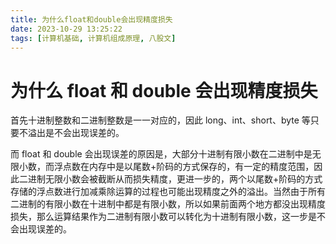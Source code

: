 ```yaml
---
title: 为什么float和double会出现精度损失
date: 2023-10-29 13:25:22
tags: [计算机基础, 计算机组成原理, 八股文]
---
```


# 为什么 float 和 double 会出现精度损失

首先十进制整数和二进制整数是一一对应的，因此 long、int、short、byte 等只要不溢出是不会出现误差的。

而 float 和 double 会出现误差的原因是，大部分十进制有限小数在二进制中是无限小数，而浮点数在内存中是以尾数+阶码的方式保存的，有一定的精度范围，因此二进制无限小数会被截断从而损失精度，更进一步的，两个以尾数+阶码的方式存储的浮点数进行加减乘除运算的过程也可能出现精度之外的溢出。当然由于所有二进制的有限小数在十进制中都是有限小数，所以如果前面两个地方都没出现精度损失，那么运算结果作为二进制有限小数可以转化为十进制有限小数，这一步是不会出现误差的。
